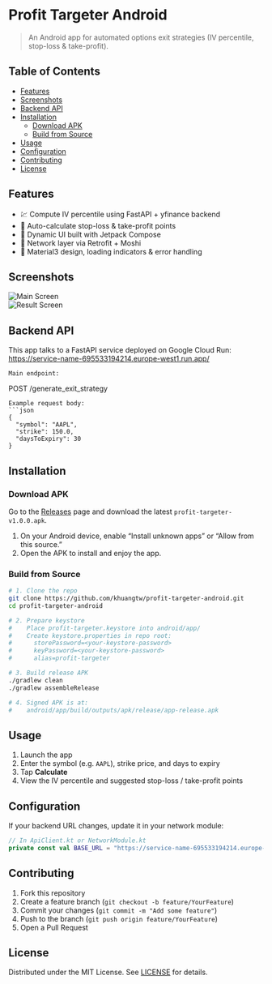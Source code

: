 # Profit Targeter Android

> An Android app for automated options exit strategies (IV percentile, stop-loss & take-profit).

## Table of Contents

- [Features](#features)  
- [Screenshots](#screenshots)  
- [Backend API](#backend-api)  
- [Installation](#installation)  
  - [Download APK](#download-apk)  
  - [Build from Source](#build-from-source)  
- [Usage](#usage)  
- [Configuration](#configuration)  
- [Contributing](#contributing)  
- [License](#license)  

## Features

- 💹 Compute IV percentile using FastAPI + yfinance backend  
- 🛑 Auto-calculate stop-loss & take-profit points  
- 🔄 Dynamic UI built with Jetpack Compose  
- 📡 Network layer via Retrofit + Moshi  
- 🎨 Material3 design, loading indicators & error handling  

## Screenshots

<!-- Place your screenshots in `screenshots/` folder -->
![Main Screen](./screenshots/screenshot1.jpg)  
![Result Screen](./screenshots/screenshot2.jpg)  

## Backend API

This app talks to a FastAPI service deployed on Google Cloud Run:  
https://service-name-695533194214.europe-west1.run.app/
```  
Main endpoint:  
```
POST /generate_exit_strategy
```  
Example request body:
```json
{
  "symbol": "AAPL",
  "strike": 150.0,
  "daysToExpiry": 30
}
```

## Installation

### Download APK

Go to the [Releases](https://github.com/khuangtw/profit-targeter-android/releases) page and download the latest `profit-targeter-v1.0.0.apk`.  
1. On your Android device, enable “Install unknown apps” or “Allow from this source.”  
2. Open the APK to install and enjoy the app.

### Build from Source

```bash
# 1. Clone the repo
git clone https://github.com/khuangtw/profit-targeter-android.git
cd profit-targeter-android

# 2. Prepare keystore
#    Place profit-targeter.keystore into android/app/
#    Create keystore.properties in repo root:
#      storePassword=<your-keystore-password>
#      keyPassword=<your-keystore-password>
#      alias=profit-targeter

# 3. Build release APK
./gradlew clean
./gradlew assembleRelease

# 4. Signed APK is at:
#    android/app/build/outputs/apk/release/app-release.apk
```

## Usage

1. Launch the app  
2. Enter the symbol (e.g. `AAPL`), strike price, and days to expiry  
3. Tap **Calculate**  
4. View the IV percentile and suggested stop-loss / take-profit points  

## Configuration

If your backend URL changes, update it in your network module:

```kotlin
// In ApiClient.kt or NetworkModule.kt
private const val BASE_URL = "https://service-name-695533194214.europe-west1.run.app/"
```

## Contributing

1. Fork this repository  
2. Create a feature branch (`git checkout -b feature/YourFeature`)  
3. Commit your changes (`git commit -m "Add some feature"`)  
4. Push to the branch (`git push origin feature/YourFeature`)  
5. Open a Pull Request  

## License

Distributed under the MIT License. See [LICENSE](./LICENSE) for details.
